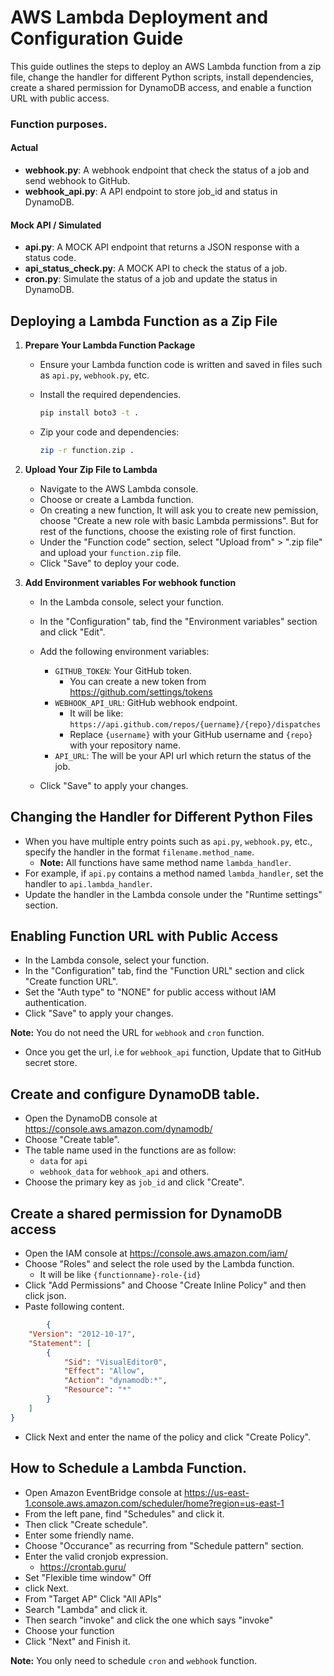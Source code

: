 # AWS Lambda Deployment and Configuration Guide

This guide outlines the steps to deploy an AWS Lambda function from a zip file, change the handler for different Python scripts, install dependencies, create a shared permission for DynamoDB access, and enable a function URL with public access.

### Function purposes.
#### Actual
- **webhook.py**: A webhook endpoint that check the status of a job and send webhook to GitHub.
- **webhook_api.py**: A API endpoint to store job_id and status in DynamoDB.

#### Mock API / Simulated
- **api.py**: A MOCK API endpoint that returns a JSON response with a status code.
- **api_status_check.py**: A MOCK API to check the status of a job.
- **cron.py**: Simulate the status of a job and update the status in DynamoDB.


## Deploying a Lambda Function as a Zip File

1. **Prepare Your Lambda Function Package**
   - Ensure your Lambda function code is written and saved in files such as `api.py`, `webhook.py`, etc.
   - Install the required dependencies.

     ```bash
     pip install boto3 -t .
     ```

   - Zip your code and dependencies:

     ```bash
     zip -r function.zip .
     ```

2. **Upload Your Zip File to Lambda**
   - Navigate to the AWS Lambda console.
   - Choose or create a Lambda function.
   - On creating a new function, It will ask you to create new pemission, choose "Create a new role with basic Lambda permissions". But for rest of the functions, choose the existing role of first function.
   - Under the "Function code" section, select "Upload from" > ".zip file" and upload your `function.zip` file.
   - Click "Save" to deploy your code.

3. **Add Environment variables For webhook function**
    - In the Lambda console, select your function.
    - In the "Configuration" tab, find the "Environment variables" section and click "Edit".
    - Add the following environment variables:
        - `GITHUB_TOKEN`: Your GitHub token.
            - You can create a new token from https://github.com/settings/tokens
        - `WEBHOOK_API_URL`: GitHub webhook endpoint.
            - It will be like: `https://api.github.com/repos/{uername}/{repo}/dispatches`
            - Replace `{username}` with your GitHub username and `{repo}` with your repository name.
        - `API_URL`: The will be your API url which return the status of the job.

    - Click "Save" to apply your changes.

## Changing the Handler for Different Python Files

- When you have multiple entry points such as `api.py`, `webhook.py`, etc., specify the handler in the format `filename.method_name`.
    - **Note:** All functions have same method name `lambda_handler`.
- For example, if `api.py` contains a method named `lambda_handler`, set the handler to `api.lambda_handler`.
- Update the handler in the Lambda console under the "Runtime settings" section.

## Enabling Function URL with Public Access
- In the Lambda console, select your function.
- In the "Configuration" tab, find the "Function URL" section and click "Create function URL".
- Set the "Auth type" to "NONE" for public access without IAM authentication.
- Click "Save" to apply your changes.

**Note:** You do not need the URL for `webhook` and `cron` function.

- Once you get the url, i.e for `webhook_api` function, Update that to GitHub secret store.

## Create and configure DynamoDB table.
- Open the DynamoDB console at https://console.aws.amazon.com/dynamodb/
- Choose "Create table".
- The table name used in the functions are as follow:
    - `data` for `api`
    - `webhook_data` for `webhook_api` and others.
- Choose the primary key as `job_id` and click "Create".

## Create a shared permission for DynamoDB access
- Open the IAM console at https://console.aws.amazon.com/iam/
- Choose "Roles" and select the role used by the Lambda function.
    - It will be like `{functionname}-role-{id}`
- Click "Add Permissions" and Choose "Create Inline Policy" and then click json.
- Paste following content.
```json
        {
	"Version": "2012-10-17",
	"Statement": [
		{
			"Sid": "VisualEditor0",
			"Effect": "Allow",
			"Action": "dynamodb:*",
			"Resource": "*"
		}
	]
}
```

- Click Next and enter the name of the policy and click "Create Policy".

## How to Schedule a Lambda Function.
- Open Amazon EventBridge console at https://us-east-1.console.aws.amazon.com/scheduler/home?region=us-east-1
- From the left pane, find "Schedules" and click it.
- Then click "Create schedule".
- Enter some friendly name.
- Choose "Occurance" as recurring from "Schedule pattern" section.
- Enter the valid cronjob expression.
    - https://crontab.guru/
- Set "Flexible time window" Off
- click Next.
- From "Target AP" Click "All APIs"
- Search "Lambda" and click it.
- Then search "invoke" and click the one which says "invoke"
- Choose your function
- Click "Next" and Finish it.

**Note:** You only need to schedule `cron` and `webhook` function.
